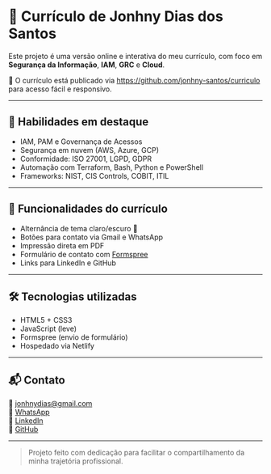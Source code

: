 # 💼 Currículo de Jonhny Dias dos Santos

Este projeto é uma versão online e interativa do meu currículo, com foco em **Segurança da Informação**, **IAM**, **GRC** e **Cloud**.

🚀 O currículo está publicado via https://github.com/jonhny-santos/curriculo para acesso fácil e responsivo.

---

## 🧠 Habilidades em destaque

- IAM, PAM e Governança de Acessos
- Segurança em nuvem (AWS, Azure, GCP)
- Conformidade: ISO 27001, LGPD, GDPR
- Automação com Terraform, Bash, Python e PowerShell
- Frameworks: NIST, CIS Controls, COBIT, ITIL

---

## 📄 Funcionalidades do currículo

- Alternância de tema claro/escuro 🌙
- Botões para contato via Gmail e WhatsApp
- Impressão direta em PDF
- Formulário de contato com [Formspree](https://formspree.io)
- Links para LinkedIn e GitHub

---

## 🛠️ Tecnologias utilizadas

- HTML5 + CSS3
- JavaScript (leve)
- Formspree (envio de formulário)
- Hospedado via Netlify

---

## 📬 Contato

📧 jonhnydias@gmail.com  
💬 [WhatsApp](https://wa.me/5511911363842)  
🔗 [LinkedIn](https://www.linkedin.com/in/jonhnysantos/)  
🐙 [GitHub](https://github.com/JonhnyDias)

---

> Projeto feito com dedicação para facilitar o compartilhamento da minha trajetória profissional.
